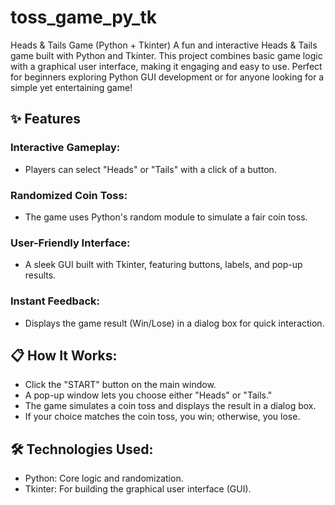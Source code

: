# toss_game_py_tk
Heads &amp; Tails Game (Python + Tkinter) A fun and interactive Heads &amp; Tails game built with Python and Tkinter. This project combines basic game logic with a graphical user interface, making it engaging and easy to use. Perfect for beginners exploring Python GUI development or for anyone looking for a simple yet entertaining game!
## ✨ Features
### Interactive Gameplay: 
- Players can select "Heads" or "Tails" with a click of a button.
### Randomized Coin Toss: 
- The game uses Python's random module to simulate a fair coin toss.
### User-Friendly Interface: 
- A sleek GUI built with Tkinter, featuring buttons, labels, and pop-up results.
### Instant Feedback: 
- Displays the game result (Win/Lose) in a dialog box for quick interaction.
## 📋 How It Works:
- Click the "START" button on the main window.
- A pop-up window lets you choose either "Heads" or "Tails."
- The game simulates a coin toss and displays the result in a dialog box.
- If your choice matches the coin toss, you win; otherwise, you lose.
## 🛠️ Technologies Used:
- Python: Core logic and randomization.
- Tkinter: For building the graphical user interface (GUI).
